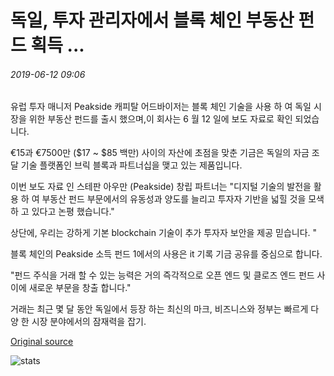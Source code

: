 # 독일, 투자 관리자에서 블록 체인 부동산 펀드 획득 ...

###### 2019-06-12 09:06

유럽 투자 매니저 Peakside 캐피탈 어드바이저는 블록 체인 기술을 사용 하 여 독일 시장을 위한 부동산 펀드를 출시 했으며,이 회사는 6 월 12 일에 보도 자료로 확인 되었습니다.

€15과 €7500만 ($17 ~ $85 백만) 사이의 자산에 초점을 맞춘 기금은 독일의 자금 조달 기술 플랫폼인 브릭 블록과 파트너십을 맺고 있는 제품입니다.

이번 보도 자료 인 스테판 아우만 (Peakside) 창립 파트너는 "디지털 기술의 발전을 활용 하 여 부동산 펀드 부문에서의 유동성과 양도를 늘리고 투자자 기반을 넓힐 것을 모색 하 고 있다고 논평 했습니다."

상단에, 우리는 강하게 기본 blockchain 기술이 추가 투자자 보안을 제공 믿습니다. "

블록 체인의 Peakside 소득 펀드 1에서의 사용은 it 기록 기금 공유를 중심으로 합니다.

"펀드 주식을 거래 할 수 있는 능력은 거의 즉각적으로 오픈 엔드 및 클로즈 엔드 펀드 사이에 새로운 부문을 창출 합니다."

거래는 최근 몇 달 동안 독일에서 등장 하는 최신의 마크, 비즈니스와 정부는 빠르게 다양 한 시장 분야에서의 잠재력을 잡기.

[Original source](https://cointelegraph.com/news/germany-gains-blockchain-real-estate-fund-from-investment-manager-peakside)

![stats](https://c.statcounter.com/11760860/0/a89fa40b/1/ "stats")